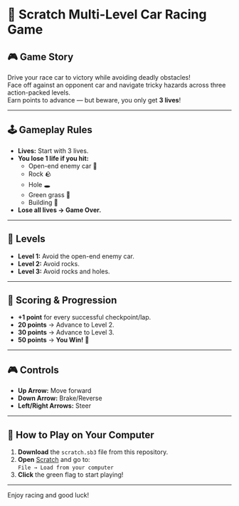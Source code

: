 # 🚗 Scratch Multi-Level Car Racing Game

## 🎮 Game Story
Drive your race car to victory while avoiding deadly obstacles!  
Face off against an opponent car and navigate tricky hazards across three action-packed levels.  
Earn points to advance — but beware, you only get **3 lives**!

---

## 🕹 Gameplay Rules

- **Lives:** Start with 3 lives.
- **You lose 1 life if you hit:**
  - Open-end enemy car 🚗
  - Rock 🪨
  - Hole 🕳
  - Green grass 🌱
  - Building 🏢
- **Lose all lives → Game Over.**

---

## 📌 Levels

- **Level 1:** Avoid the open-end enemy car.
- **Level 2:** Avoid rocks.
- **Level 3:** Avoid rocks and holes.

---

## 🎯 Scoring & Progression

- **+1 point** for every successful checkpoint/lap.
- **20 points** → Advance to Level 2.
- **30 points** → Advance to Level 3.
- **50 points** → **You Win!** 🎉

---

## 🎮 Controls

- **Up Arrow:** Move forward
- **Down Arrow:** Brake/Reverse
- **Left/Right Arrows:** Steer

---

## 📂 How to Play on Your Computer

1. **Download** the `scratch.sb3` file from this repository.
2. **Open** [Scratch](https://scratch.mit.edu/) and go to:  
   `File → Load from your computer`
3. **Click** the green flag to start playing!

---

Enjoy racing and good luck!



